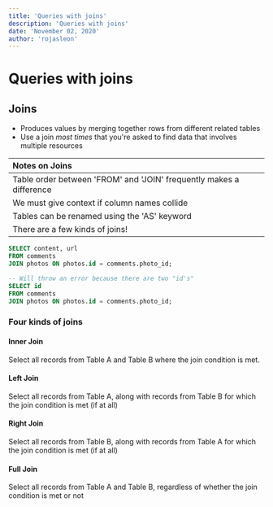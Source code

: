 ```yaml
---
title: 'Queries with joins'
description: 'Queries with joins'
date: 'November 02, 2020'
author: 'rojasleon'
---
```


# Queries with joins

## Joins

- Produces values by merging together rows from different related tables
- Use a join _most times_ that you're asked to find data that involves multiple resources

| Notes on Joins                                                      |
| :------------------------------------------------------------------ |
| Table order between 'FROM' and 'JOIN' frequently makes a difference |
| We must give context if column names collide                        |
| Tables can be renamed using the 'AS' keyword                        |
| There are a few kinds of joins!                                     |

```sql
SELECT content, url
FROM comments
JOIN photos ON photos.id = comments.photo_id;
```

```sql
-- Will throw an error because there are two "id's"
SELECT id
FROM comments
JOIN photos ON photos.id = comments.photo_id;
```

### Four kinds of joins

#### Inner Join

Select all records from Table A and Table B where the join condition is met.

#### Left Join

Select all records from Table A, along with records from Table B for which the join condition is met (if at all)

#### Right Join

Select all records from Table B, along with records from Table A for which the join condition is met (if at all)

#### Full Join

Select all records from Table A and Table B, regardless of whether the join condition is met or not
